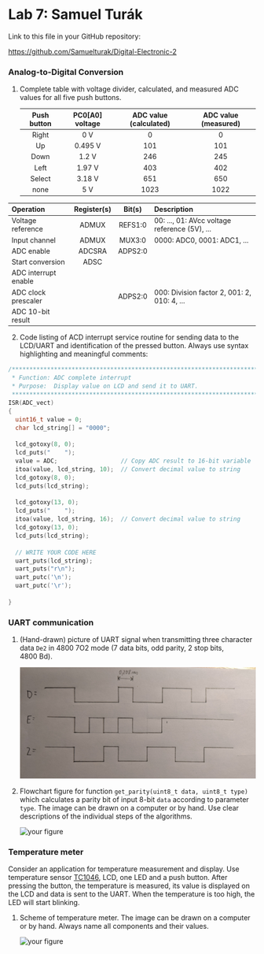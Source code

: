 # Lab 7: Samuel Turák

Link to this file in your GitHub repository:

https://github.com/Samuelturak/Digital-Electronic-2

### Analog-to-Digital Conversion

1. Complete table with voltage divider, calculated, and measured ADC values for all five push buttons.

   | **Push button** | **PC0[A0] voltage** | **ADC value (calculated)** | **ADC value (measured)** |
   | :-: | :-: | :-: | :-: |
   | Right  | 0&nbsp;V | 0   | 0 |
   | Up     | 0.495&nbsp;V | 101 | 101 |
   | Down   | 1.2&nbsp;V    |  246   | 245 |
   | Left   | 1.97&nbsp;V    |  403   | 402 |
   | Select | 3.18&nbsp;V    |   651  | 650 |
   | none   | 5&nbsp;V   |  1023   | 1022 |


| **Operation** | **Register(s)** | **Bit(s)** | **Description** |
   | :-- | :-: | :-: | :-- |
   | Voltage reference    | ADMUX | REFS1:0 | 00: ..., 01: AVcc voltage reference (5V), ... |
   | Input channel        | ADMUX | MUX3:0 | 0000: ADC0, 0001: ADC1, ... |
   | ADC enable           | ADCSRA | ADPS2:0 |  |
   | Start conversion     | ADSC |  |  |
   | ADC interrupt enable |  |  |  |
   | ADC clock prescaler  |  | ADPS2:0 | 000: Division factor 2, 001: 2, 010: 4, ...|
   | ADC 10-bit result    |  |  |  |

2. Code listing of ACD interrupt service routine for sending data to the LCD/UART and identification of the pressed button. Always use syntax highlighting and meaningful comments:

```c
/**********************************************************************
 * Function: ADC complete interrupt
 * Purpose:  Display value on LCD and send it to UART.
 **********************************************************************/
ISR(ADC_vect)
{
  uint16_t value = 0;
  char lcd_string[] = "0000";

  lcd_gotoxy(8, 0);
  lcd_puts("    ");
  value = ADC;                  // Copy ADC result to 16-bit variable
  itoa(value, lcd_string, 10);  // Convert decimal value to string
  lcd_gotoxy(8, 0);
  lcd_puts(lcd_string);
  
  lcd_gotoxy(13, 0);
  lcd_puts("    ");
  itoa(value, lcd_string, 16);  // Convert decimal value to string
  lcd_gotoxy(13, 0);
  lcd_puts(lcd_string);
  
  // WRITE YOUR CODE HERE
  uart_puts(lcd_string);
  uart_puts("r\n");
  uart_putc('\n');
  uart_putc('\r');
  
}
```


### UART communication

1. (Hand-drawn) picture of UART signal when transmitting three character data `De2` in 4800 7O2 mode (7 data bits, odd parity, 2 stop bits, 4800&nbsp;Bd).

   ![your figure](Images/UART_signal.jpg)

2. Flowchart figure for function `get_parity(uint8_t data, uint8_t type)` which calculates a parity bit of input 8-bit `data` according to parameter `type`. The image can be drawn on a computer or by hand. Use clear descriptions of the individual steps of the algorithms.

   ![your figure]()


### Temperature meter

Consider an application for temperature measurement and display. Use temperature sensor [TC1046](http://ww1.microchip.com/downloads/en/DeviceDoc/21496C.pdf), LCD, one LED and a push button. After pressing the button, the temperature is measured, its value is displayed on the LCD and data is sent to the UART. When the temperature is too high, the LED will start blinking.

1. Scheme of temperature meter. The image can be drawn on a computer or by hand. Always name all components and their values.

   ![your figure]()